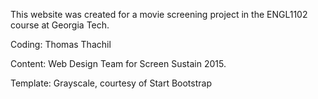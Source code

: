 This website was created for a movie screening project in the ENGL1102 course at Georgia Tech.

Coding: Thomas Thachil

Content: Web Design Team for Screen Sustain 2015. 

Template: Grayscale, courtesy of Start Bootstrap
